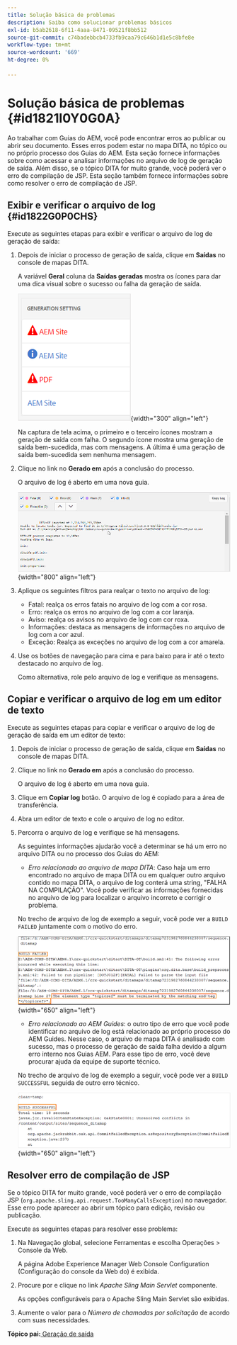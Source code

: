 ```yaml
---
title: Solução básica de problemas
description: Saiba como solucionar problemas básicos
exl-id: b5ab2618-6f11-4aaa-8471-09521f8bb512
source-git-commit: c74badebbcb4733fb9caa79c646b1d1e5c8bfe8e
workflow-type: tm+mt
source-wordcount: '669'
ht-degree: 0%

---
```


# Solução básica de problemas {#id1821I0Y0G0A}

Ao trabalhar com Guias do AEM, você pode encontrar erros ao publicar ou abrir seu documento. Esses erros podem estar no mapa DITA, no tópico ou no próprio processo dos Guias do AEM. Esta seção fornece informações sobre como acessar e analisar informações no arquivo de log de geração de saída. Além disso, se o tópico DITA for muito grande, você poderá ver o erro de compilação de JSP. Esta seção também fornece informações sobre como resolver o erro de compilação de JSP.

## Exibir e verificar o arquivo de log {#id1822G0P0CHS}

Execute as seguintes etapas para exibir e verificar o arquivo de log de geração de saída:

1. Depois de iniciar o processo de geração de saída, clique em **Saídas** no console de mapas DITA.

   A variável **Geral** coluna da **Saídas geradas** mostra os ícones para dar uma dica visual sobre o sucesso ou falha da geração de saída.

   ![](images/output-general-settings.png){width="300" align="left"}

   Na captura de tela acima, o primeiro e o terceiro ícones mostram a geração de saída com falha. O segundo ícone mostra uma geração de saída bem-sucedida, mas com mensagens. A última é uma geração de saída bem-sucedida sem nenhuma mensagem.

1. Clique no link no **Gerado em** após a conclusão do processo.

   O arquivo de log é aberto em uma nova guia.

   ![](images/log-file.png){width="800" align="left"}

1. Aplique os seguintes filtros para realçar o texto no arquivo de log:
   - Fatal: realça os erros fatais no arquivo de log com a cor rosa.
   - Erro: realça os erros no arquivo de log com a cor laranja.
   - Aviso: realça os avisos no arquivo de log com cor roxa.
   - Informações: destaca as mensagens de informações no arquivo de log com a cor azul.
   - Exceção: Realça as exceções no arquivo de log com a cor amarela.
1. Use os botões de navegação para cima e para baixo para ir até o texto destacado no arquivo de log.

   Como alternativa, role pelo arquivo de log e verifique as mensagens.


## Copiar e verificar o arquivo de log em um editor de texto

Execute as seguintes etapas para copiar e verificar o arquivo de log de geração de saída em um editor de texto:

1. Depois de iniciar o processo de geração de saída, clique em **Saídas** no console de mapas DITA.

1. Clique no link no **Gerado em** após a conclusão do processo.

   O arquivo de log é aberto em uma nova guia.

1. Clique em **Copiar log** botão. O arquivo de log é copiado para a área de transferência.
1. Abra um editor de texto e cole o arquivo de log no editor.

1. Percorra o arquivo de log e verifique se há mensagens.

   As seguintes informações ajudarão você a determinar se há um erro no arquivo DITA ou no processo dos Guias do AEM:

   - *Erro relacionado ao arquivo de mapa DITA*: Caso haja um erro encontrado no arquivo de mapa DITA ou em qualquer outro arquivo contido no mapa DITA, o arquivo de log conterá uma string, &quot;FALHA NA COMPILAÇÃO&quot;. Você pode verificar as informações fornecidas no arquivo de log para localizar o arquivo incorreto e corrigir o problema.

   No trecho de arquivo de log de exemplo a seguir, você pode ver a `BUILD FAILED` juntamente com o motivo do erro.

   ![](images/dita-error-in-log-file.png){width="650" align="left"}

   - *Erro relacionado ao AEM Guides*: o outro tipo de erro que você pode identificar no arquivo de log está relacionado ao próprio processo do AEM Guides. Nesse caso, o arquivo de mapa DITA é analisado com sucesso, mas o processo de geração de saída falha devido a algum erro interno nos Guias AEM. Para esse tipo de erro, você deve procurar ajuda da equipe de suporte técnico.

   No trecho de arquivo de log de exemplo a seguir, você pode ver a `BUILD SUCCESSFUL` seguida de outro erro técnico.

   ![](images/process-error-in-log-file.png){width="650" align="left"}


## Resolver erro de compilação de JSP

Se o tópico DITA for muito grande, você poderá ver o erro de compilação JSP \(`org.apache.sling.api.request.TooManyCallsException`\) no navegador. Esse erro pode aparecer ao abrir um tópico para edição, revisão ou publicação.

Execute as seguintes etapas para resolver esse problema:

1. Na Navegação global, selecione Ferramentas e escolha Operações \> Console da Web.

   A página Adobe Experience Manager Web Console Configuration (Configuração do console da Web do) é exibida.

1. Procure por e clique no link *Apache Sling Main Servlet* componente.

   As opções configuráveis para o Apache Sling Main Servlet são exibidas.

1. Aumente o valor para o *Número de chamadas por solicitação* de acordo com suas necessidades.


**Tópico pai:**[ Geração de saída](generate-output.md)
